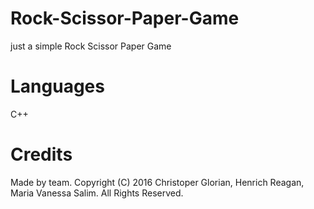 # Rock-Scissor-Paper-Game
just a simple Rock Scissor Paper Game

# Languages
C++

# Credits
Made by team. Copyright (C) 2016 Christoper Glorian, Henrich Reagan, Maria Vanessa Salim. All Rights Reserved.

